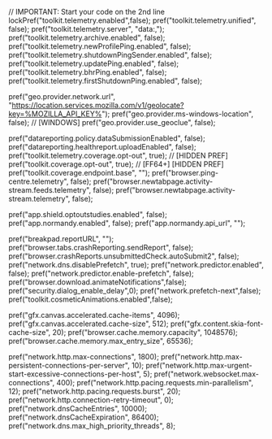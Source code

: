 // IMPORTANT: Start your code on the 2nd line
lockPref("toolkit.telemetry.enabled",false);
pref("toolkit.telemetry.unified", false);
pref("toolkit.telemetry.server", "data:,");
pref("toolkit.telemetry.archive.enabled", false);
pref("toolkit.telemetry.newProfilePing.enabled", false);
pref("toolkit.telemetry.shutdownPingSender.enabled", false);
pref("toolkit.telemetry.updatePing.enabled", false);
pref("toolkit.telemetry.bhrPing.enabled", false);
pref("toolkit.telemetry.firstShutdownPing.enabled", false); 

pref("geo.provider.network.url", "https://location.services.mozilla.com/v1/geolocate?key=%MOZILLA_API_KEY%");
pref("geo.provider.ms-windows-location", false); // [WINDOWS]
pref("geo.provider.use_geoclue", false);

pref("datareporting.policy.dataSubmissionEnabled", false);
pref("datareporting.healthreport.uploadEnabled", false);
pref("toolkit.telemetry.coverage.opt-out", true); // [HIDDEN PREF]
pref("toolkit.coverage.opt-out", true); // [FF64+] [HIDDEN PREF]
pref("toolkit.coverage.endpoint.base", "");
pref("browser.ping-centre.telemetry", false);
pref("browser.newtabpage.activity-stream.feeds.telemetry", false);
pref("browser.newtabpage.activity-stream.telemetry", false);

pref("app.shield.optoutstudies.enabled", false);
pref("app.normandy.enabled", false);
pref("app.normandy.api_url", "");

pref("breakpad.reportURL", "");
pref("browser.tabs.crashReporting.sendReport", false);
pref("browser.crashReports.unsubmittedCheck.autoSubmit2", false);
pref("network.dns.disablePrefetch", true);
pref("network.predictor.enabled", false);
pref("network.predictor.enable-prefetch", false); 
pref("browser.download.animateNotifications",false);
pref("security.dialog_enable_delay",0);
pref("network.prefetch-next",false);
pref("toolkit.cosmeticAnimations.enabled",false);

pref("gfx.canvas.accelerated.cache-items", 4096);
pref("gfx.canvas.accelerated.cache-size", 512);
pref("gfx.content.skia-font-cache-size", 20);
pref("browser.cache.memory.capacity", 1048576);
pref("browser.cache.memory.max_entry_size", 65536);

pref("network.http.max-connections", 1800);
pref("network.http.max-persistent-connections-per-server", 10);
pref("network.http.max-urgent-start-excessive-connections-per-host", 5);
pref("network.websocket.max-connections", 400);
pref("network.http.pacing.requests.min-parallelism", 12);
pref("network.http.pacing.requests.burst", 20);
pref("network.http.connection-retry-timeout", 0);
pref("network.dnsCacheEntries", 10000);
pref("network.dnsCacheExpiration", 86400);
pref("network.dns.max_high_priority_threads", 8);
